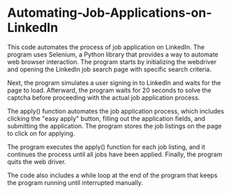 # Automating-Job-Applications-on-LinkedIn
This code automates the process of job application on LinkedIn. The program uses Selenium, a Python library that provides a way to automate web browser interaction. The program starts by initializing the webdriver and opening the LinkedIn job search page with specific search criteria.

Next, the program simulates a user signing in to LinkedIn and waits for the page to load. Afterward, the program waits for 20 seconds to solve the captcha before proceeding with the actual job application process.

The apply() function automates the job application process, which includes clicking the "easy apply" button, filling out the application fields, and submitting the application. The program stores the job listings on the page to click on for applying.

The program executes the apply() function for each job listing, and it continues the process until all jobs have been applied. Finally, the program quits the web driver.

The code also includes a while loop at the end of the program that keeps the program running until interrupted manually.
